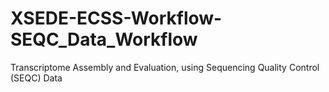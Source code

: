 # XSEDE-ECSS-Workflow-SEQC_Data_Workflow
Transcriptome Assembly and Evaluation, using Sequencing Quality Control (SEQC) Data
